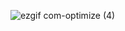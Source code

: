 ![ezgif com-optimize (4)](https://github.com/web-god/falling-text-animation/assets/132649294/a4aea141-53f6-49b6-87c0-7f9d7399d7b2)
